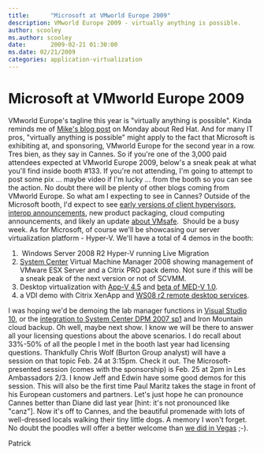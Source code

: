 ```yaml
---
title:      "Microsoft at VMworld Europe 2009"
description: VMworld Europe 2009 - virtually anything is possible.
author: scooley
ms.author: scooley
date:       2009-02-21 01:30:00
ms.date: 02/21/2009
categories: application-virtualization
---
```

# Microsoft at VMworld Europe 2009

VMworld Europe's tagline this year is "virtually anything is possible". Kinda reminds me of [Mike's blog post](https://blogs.technet.com/virtualization/archive/2009/02/15/Microsoft-and-Red-Hat-Joint-Technical-Support.aspx "Mike Neil blog about RHT") on Monday about Red Hat. And for many IT pros, "virtually anything is possible" might apply to the fact that Microsoft is exhibiting at, and sponsoring, VMworld Europe for the second year in a row. Tres bien, as they say in Cannes. So if you're one of the 3,000 paid attendees expected at VMworld Europe 2009, below's a sneak peak at what you'll find inside booth #133. If you're not attending, I'm going to attempt to post some pix ... maybe video if I'm lucky ... from the booth so you can see the action. No doubt there will be plenty of other blogs coming from VMworld Europe. So what am I expecting to see in Cannes? Outside of the Microsoft booth, I'd expect to see [early versions of client hypervisors](https://vmblog.com/archive/2009/02/19/citrix-to-conduct-live-demonstration-of-bare-metal-client-hypervisor-developed-in-collaboration-with-intel.aspx#.Y-PHvS_MJrM "David Marshall blog"), [interop announcements](https://blog.scottlowe.org/2009/02/19/citrix-open-sources-their-vhd-implementation/ "Citrix open sources XenServer VHD"), new product packaging, cloud computing announcements, and likely an update [about VMsafe](https://blogs.gartner.com/ "Gartner blog about VirtSec").  Should be a busy week. As for Microsoft, of course we'll be showcasing our server virtualization platform - Hyper-V. We'll have a total of 4 demos in the booth: 

  1.  Windows Server 2008 R2 Hyper-V running Live Migration
  2. [System Center](https://techcommunity.microsoft.com/t5/system-center-blog/bg-p/SystemCenterBlog "System Center team blog") Virtual Machine Manager 2008 showing management of VMware ESX Server and a Citrix PRO pack demo. Not sure if this will be a sneak peak of the next version or not of SCVMM.
  3. Desktop virtualization with [App-V 4.5](https://blogs.technet.com/softgrid/default.aspx "app-v team blog") and [beta of MED-V 1.0](/archive/blogs/mdop/microsoft-enterprise-desktop-virtualization-med-v-beta-is-publicly-available "MED-V blog post").
  4. a VDI demo with Citrix XenApp and [WS08 r2 remote desktop services](https://cloudblogs.microsoft.com/windowsserver/2008/10/30/teched-emea-terminal-services-renamed-remote-desktop-services/ "Manlio's post").

I was hoping we'd be demoing the lab manager functions in [Visual Studio 10](https://blogs.technet.com/virtualization/archive/2008/11/12/visual-studio-2010-lab-management-uses-virtualization.aspx "Visual Studio blog post"), or the [integration to System Center DPM 2007 sp1](https://blogs.technet.com/virtualization/archive/2009/01/13/DPM-for-data-backup_2F00_recovery-of-virtualized-apps.aspx "DPM 2007 sp1 blog") and Iron Mountain cloud backup. Oh well, maybe next show. I know we will be there to answer all your licensing questions about the above scenarios. I do recall about 33%-50% of all the people I met in the booth last year had licensing questions. Thankfully Chris Wolf (Burton Group analyst) will have a session on that topic Feb. 24 at 3:15pm. Check it out. The Microsoft-presented session (comes with the sponsorship) is Feb. 25 at 2pm in Les Ambassadors 2/3. I know Jeff and Edwin have some good demos for this session. This will also be the first time Paul Maritz takes the stage in front of his European customers and partners. Let's just hope he can pronounce Cannes better than Diane did last year [hint: it's not pronounced like "canz"]. Now it's off to Cannes, and the beautiful promenade with lots of well-dressed locals walking their tiny little dogs. A memory I won't forget. No doubt the poodles will offer a better welcome than [we did in Vegas](https://blogs.technet.com/virtualization/archive/2008/09/16/a-warm-welcome-to-vmworld-from-microsoft.aspx "VMworld Vegas post") ;-). 

Patrick
